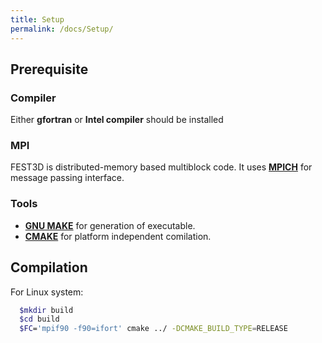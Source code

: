 ```yaml
---
title: Setup
permalink: /docs/Setup/
---
```


## Prerequisite
### Compiler
Either **gfortran** or **Intel compiler** should be installed
### MPI
FEST3D is distributed-memory based multiblock code. It uses [**MPICH**](https://www.mpich.org/) for message passing interface.
### Tools
* [**GNU MAKE**](https://www.gnu.org/software/make/) for generation of executable.
* [**CMAKE**](https://cmake.org/) for platform independent comilation.

## Compilation
For Linux system:
```bash
  $mkdir build
  $cd build
  $FC='mpif90 -f90=ifort' cmake ../ -DCMAKE_BUILD_TYPE=RELEASE
```
  

